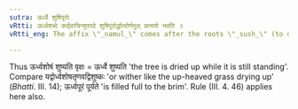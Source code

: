```yaml
---
sutra: ऊर्ध्वे शुषिपूरोः
vRtti: ऊर्ध्वशब्दे कर्तृवाचिन्युपपदे शुषिपूरोर्द्धात्वोर्णमुल् प्रत्ययो भवति ॥
vRtti_eng: The affix \"_namul_\" comes after the roots \"_sush_\" (to dry), and \"_pur_\" (to fill), when the word \"_urdhva_\", denoting an agent, is in composition with them.

---
```

Thus ऊर्ध्वशोषं शुष्यति वृक्षः = ऊर्ध्वे शुष्यति 'the tree is dried up while it is still standing'. Compare यद्वोर्ध्वशोषतृणवद्विशुष्कः 'or wither like the up-heaved grass drying up' (_Bhatti_. III. 14); ऊर्ध्वपूरं पूर्यते 'is filled full to the brim'. Rule (III. 4. 46) applies here also.